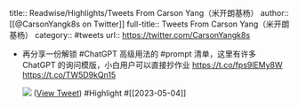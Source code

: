 title:: Readwise/Highlights/Tweets From Carson Yang（米开朗基杨）
author:: [[@CarsonYangk8s on Twitter]]
full-title:: Tweets From Carson Yang（米开朗基杨）
category:: #tweets
url:: https://twitter.com/CarsonYangk8s

- 再分享一份解锁 #ChatGPT 高级用法的 #prompt 清单，这里有许多 ChatGPT 的询问模版，小白用户可以直接抄作业
  https://t.co/fps9lEMy8W https://t.co/TW5D9kQn15
  
  ![](https://pbs.twimg.com/media/FpdZxeGaEAA_6hN.jpg) ([View Tweet](https://twitter.com/CarsonYangk8s/status/1627868512130834432)) #Highlight #[[2023-05-04]]